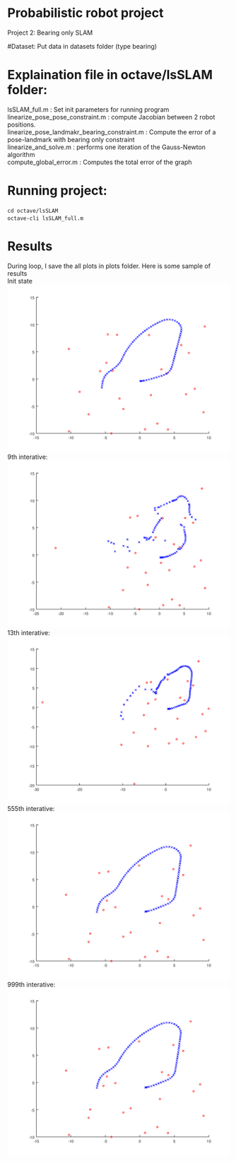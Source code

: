 # Probabilistic robot project
Project 2: Bearing only SLAM  

#Dataset:
Put data in datasets folder (type bearing)

# Explaination file in octave/lsSLAM folder:
lsSLAM_full.m : Set init parameters for running program  
linearize_pose_pose_constraint.m : compute Jacobian between 2 robot positions.  
linearize_pose_landmakr_bearing_constraint.m : Compute the error of a pose-landmark with bearing only constraint  
linearize_and_solve.m : performs one iteration of the Gauss-Newton algorithm  
compute_global_error.m : Computes the total error of the graph  


# Running project:
`cd octave/lsSLAM`  
`octave-cli lsSLAM_full.m`  

# Results
During loop, I save the all plots in plots folder. Here is some sample of results  
Init state  
![alt text](https://github.com/DavidNguyen95/proba/blob/main/plots/lsslam_000.png)
9th interative:  
![alt text](https://github.com/DavidNguyen95/proba/blob/main/plots/lsslam_009.png)
13th interative:  
![alt text](https://github.com/DavidNguyen95/proba/blob/main/plots/lsslam_013.png)
555th interative:  
![alt text](https://github.com/DavidNguyen95/proba/blob/main/plots/lsslam_555.png)
999th interative:  
![alt text](https://github.com/DavidNguyen95/proba/blob/main/plots/lsslam_998.png)




